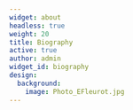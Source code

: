 ```yaml
---
widget: about
headless: true
weight: 20
title: Biography
active: true
author: admin
widget_id: biography
design:
  background:
    image: Photo_EFleurot.jpg
---
```

